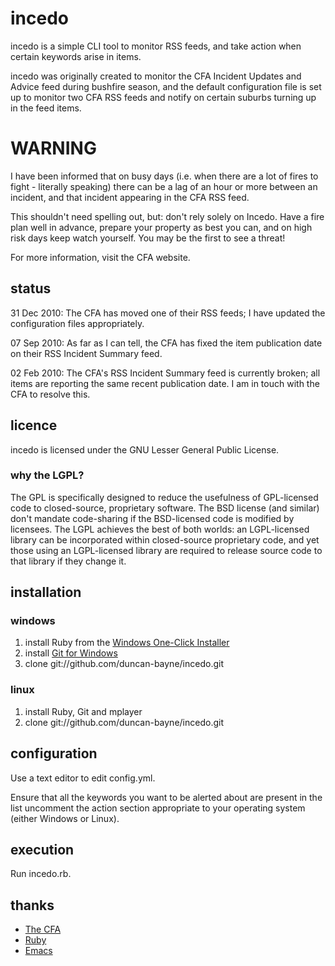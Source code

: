 incedo
======
incedo is a simple CLI tool to monitor RSS feeds, and take action when certain keywords arise in items.

incedo was originally created to monitor the CFA Incident Updates and Advice feed during bushfire season, and the default configuration file is set up to monitor two CFA RSS feeds and notify on certain suburbs turning up in the feed items.

WARNING
=======
I have been informed that on busy days (i.e. when there are a lot of fires to fight - literally speaking) there can be a lag of an hour or more between an incident, and that incident appearing in the CFA RSS feed.

This shouldn't need spelling out, but: don't rely solely on Incedo. Have a fire plan well in advance, prepare your property as best you can, and on high risk days keep watch yourself. You may be the first to see a threat!

For more information, visit the CFA website.

status
------
31 Dec 2010: The CFA has moved one of their RSS feeds; I have updated the configuration files appropriately.

07 Sep 2010: As far as I can tell, the CFA has fixed the item publication date on their RSS Incident Summary feed.

02 Feb 2010: The CFA's RSS Incident Summary feed is currently broken; all items are reporting the same recent publication date. I am in touch with the CFA to resolve this.

licence
-------
incedo is licensed under the GNU Lesser General Public License.

### why the LGPL?
The GPL is specifically designed to reduce the usefulness of GPL-licensed code to closed-source, proprietary software. The BSD license (and similar) don't mandate code-sharing if the BSD-licensed code is modified by licensees. The LGPL achieves the best of both worlds: an LGPL-licensed library can be incorporated within closed-source proprietary code, and yet those using an LGPL-licensed library are required to release source code to that library if they change it.

installation
------------

### windows
1. install Ruby from the [Windows One-Click Installer](http://www.ruby-lang.org/en/downloads/)
2. install [Git for Windows](http://code.google.com/p/msysgit/)
3. clone git://github.com/duncan-bayne/incedo.git

### linux
1. install Ruby, Git and mplayer
2. clone git://github.com/duncan-bayne/incedo.git

configuration
-------------
Use a text editor to edit config.yml.

Ensure that all the keywords you want to be alerted about are present in the list uncomment the action section appropriate to your operating system (either Windows or Linux).

execution
---------
Run incedo.rb.

thanks
------
+ [The CFA](http://www.cfa.vic.gov.au/)
+ [Ruby](http://www.ruby-lang.org/en/)
+ [Emacs](http://www.gnu.org/software/emacs/)

